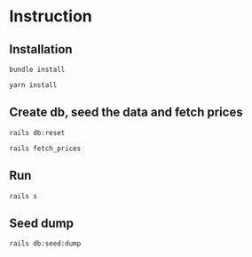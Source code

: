 # Instruction

## Installation

`bundle install`

`yarn install`

## Create db, seed the data and fetch prices

`rails db:reset`

`rails fetch_prices`

## Run

`rails s`

## Seed dump

`rails db:seed:dump`
